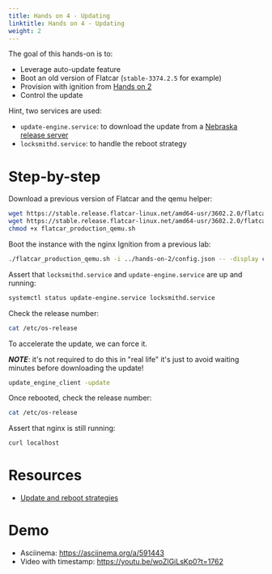 ```yaml
---
title: Hands on 4 - Updating
linktitle: Hands on 4 - Updating
weight: 2
---
```


The goal of this hands-on is to:

* Leverage auto-update feature
* Boot an old version of Flatcar (`stable-3374.2.5` for example)
* Provision with ignition from [Hands on 2](../../tutorial/hands-on-2/)
* Control the update

Hint, two services are used:

* `update-engine.service`: to download the update from a [Nebraska release server](../../nebraska/)
* `locksmithd.service`: to handle the reboot strategy

# Step-by-step

Download a previous version of Flatcar and the qemu helper:

```bash
wget https://stable.release.flatcar-linux.net/amd64-usr/3602.2.0/flatcar_production_qemu_image.img
wget https://stable.release.flatcar-linux.net/amd64-usr/3602.2.0/flatcar_production_qemu.sh
chmod +x flatcar_production_qemu.sh
```

Boot the instance with the nginx Ignition from a previous lab:

```bash
./flatcar_production_qemu.sh -i ../hands-on-2/config.json -- -display curses
```

Assert that `locksmithd.service` and `update-engine.service` are up and running:

```bash
systemctl status update-engine.service locksmithd.service
```

Check the release number:

```bash
cat /etc/os-release
```

To accelerate the update, we can force it. 

**_NOTE_**: it's not required to do this in "real life" it's just to avoid waiting minutes before downloading the update!

```bash
update_engine_client -update
```

Once rebooted, check the release number:

```bash
cat /etc/os-release
```

Assert that nginx is still running:

```bash
curl localhost
```

# Resources

* [Update and reboot strategies](https://www.flatcar.org/docs/latest/setup/releases/update-strategies/)

# Demo

* Asciinema: <https://asciinema.org/a/591443>
* Video with timestamp: <https://youtu.be/woZlGiLsKp0?t=1762>
